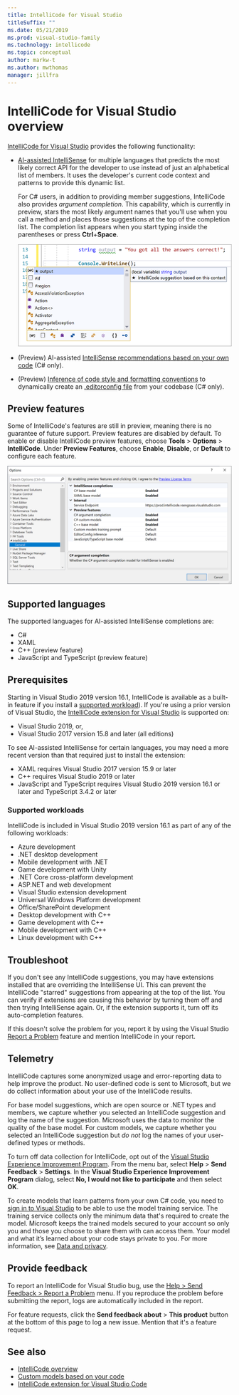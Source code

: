 ```yaml
---
title: IntelliCode for Visual Studio
titleSuffix: ""
ms.date: 05/21/2019
ms.prod: visual-studio-family
ms.technology: intellicode
ms.topic: conceptual
author: markw-t
ms.author: mwthomas
manager: jillfra
---
```

# IntelliCode for Visual Studio overview

[IntelliCode for Visual Studio](https://marketplace.visualstudio.com/items?itemName=VisualStudioExptTeam.VSIntelliCode) provides the following functionality:

- [AI-assisted IntelliSense](overview.md#context-aware-code-completions) for multiple languages that predicts the most likely correct API for the developer to use instead of just an alphabetical list of members. It uses the developer's current code context and patterns to provide this dynamic list.

   For C# users, in addition to providing member suggestions, IntelliCode also provides *argument completion*. This capability, which is currently in preview, stars the most likely argument names that you'll use when you call a method and places those suggestions at the top of the completion list. The completion list appears when you start typing inside the parentheses or press **Ctrl**+**Space**.

   ![Argument completion in IntelliCode for Visual Studio](media/argument-completion.png)

- (Preview) AI-assisted [IntelliSense recommendations based on your own code](custom-models.md) (C# only).

- (Preview) [Inference of code style and formatting conventions](code-style-inference.md) to dynamically create an [.editorconfig file](/visualstudio/ide/create-portable-custom-editor-options) from your codebase (C# only).

## Preview features

Some of IntelliCode's features are still in preview, meaning there is no guarantee of future support. Preview features are disabled by default. To enable or disable IntelliCode preview features, choose **Tools** > **Options** > **IntelliCode**. Under **Preview Features**, choose **Enable**, **Disable**, or **Default** to configure each feature.

![Options to enable IntelliCode preview features](media/intellicode-options.png)

## Supported languages

The supported languages for AI-assisted IntelliSense completions are:

- C#
- XAML
- C++ (preview feature)
- JavaScript and TypeScript (preview feature)

## Prerequisites

Starting in Visual Studio 2019 version 16.1, IntelliCode is available as a built-in feature if you install a [supported workload](#supported-workloads)). If you're using a prior version of Visual Studio, the [IntelliCode extension for Visual Studio](https://marketplace.visualstudio.com/items?itemName=VisualStudioExptTeam.VSIntelliCode) is supported on:

- Visual Studio 2019, or,
- Visual Studio 2017 version 15.8 and later (all editions)

To see AI-assisted IntelliSense for certain languages, you may need a more recent version than that required just to install the extension:

- XAML requires Visual Studio 2017 version 15.9 or later
- C++ requires Visual Studio 2019 or later
- JavaScript and TypeScript requires Visual Studio 2019 version 16.1 or later and TypeScript 3.4.2 or later

### Supported workloads

IntelliCode is included in Visual Studio 2019 version 16.1 as part of any of the following workloads:

- Azure development
- .NET desktop development
- Mobile development with .NET
- Game development with Unity
- .NET Core cross-platform development
- ASP.NET and web development
- Visual Studio extension development
- Universal Windows Platform development
- Office/SharePoint development
- Desktop development with C++
- Game development with C++
- Mobile development with C++
- Linux development with C++

## Troubleshoot

If you don't see any IntelliCode suggestions, you may have extensions installed that are overriding the IntelliSense UI. This can prevent the IntelliCode "starred" suggestions from appearing at the top of the list. You can verify if extensions are causing this behavior by turning them off and then trying IntelliSense again. Or, if the extension supports it, turn off its auto-completion features.

If this doesn't solve the problem for you, report it by using the Visual Studio [Report a Problem](/visualstudio/ide/how-to-report-a-problem-with-visual-studio) feature and mention IntelliCode in your report.

## Telemetry

IntelliCode captures some anonymized usage and error-reporting data to help improve the product. No user-defined code is sent to Microsoft, but we do collect information about your use of the IntelliCode results.

For base model suggestions, which are open source or .NET types and members, we capture whether you selected an IntelliCode suggestion and log the name of the suggestion. Microsoft uses the data to monitor the quality of the base model. For custom models, we capture whether you selected an IntelliCode suggestion but *do not* log the names of your user-defined types or methods.

To turn off data collection for IntelliCode, opt out of the [Visual Studio Experience Improvement Program](/visualstudio/ide/visual-studio-experience-improvement-program). From the menu bar, select **Help** > **Send Feedback** > **Settings**. In the **Visual Studio Experience Improvement Program** dialog, select **No, I would not like to participate** and then select **OK**.

To create models that learn patterns from your own C# code, you need to [sign in to Visual Studio](/visualstudio/ide/signing-in-to-visual-studio) to be able to use the model training service. The training service collects only the minimum data that's required to create the model. Microsoft keeps the trained models secured to your account so only you and those you choose to share them with can access them. Your model and what it’s learned about your code stays private to you. For more information, see [Data and privacy](custom-models.md#data-and-privacy).

## Provide feedback

To report an IntelliCode for Visual Studio bug, use the [Help > Send Feedback > Report a Problem](/visualstudio/ide/how-to-report-a-problem-with-visual-studio) menu. If you reproduce the problem before submitting the report, logs are automatically included in the report.

For feature requests, click the  **Send feedback about** > **This product** button at the bottom of this page to log a new issue. Mention that it's a feature request.

## See also

- [IntelliCode overview](overview.md)
- [Custom models based on your code](custom-models.md)
- [IntelliCode extension for Visual Studio Code](intellicode-visual-studio-code.md)
